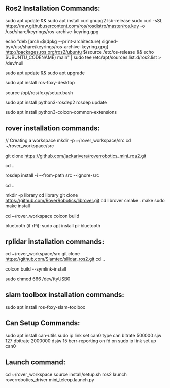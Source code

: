 Ros2 Installation Commands:
------------------------------------------------------------
sudo apt update && sudo apt install curl gnupg2 lsb-release
sudo curl -sSL https://raw.githubusercontent.com/ros/rosdistro/master/ros.key  -o /usr/share/keyrings/ros-archive-keyring.gpg

echo "deb [arch=$(dpkg --print-architecture) signed-by=/usr/share/keyrings/ros-archive-keyring.gpg] http://packages.ros.org/ros2/ubuntu $(source /etc/os-release && echo $UBUNTU_CODENAME) main" | sudo tee /etc/apt/sources.list.d/ros2.list > /dev/null

sudo apt update && sudo apt upgrade

sudo apt install ros-foxy-desktop

source /opt/ros/foxy/setup.bash

sudo apt install python3-rosdep2
rosdep update

sudo apt install python3-colcon-common-extensions

rover installation commands:
-------------------------------------------------------------
// Creating a workspace
mkdir -p ~/rover_workspace/src
cd ~/rover_workspace/src

git clone https://github.com/jackarivera/roverrobotics_mini_ros2.git

cd ..

rosdep install -i --from-path src --ignore-src

cd ..

mkdir -p library
cd library
git clone https://github.com/RoverRobotics/librover.git
cd librover
cmake .
make
sudo make install

cd ~/rover_workspace
colcon build

bluetooth (if rPi):
sudo apt install pi-bluetooth

rplidar installation commands:
--------------------------------------
cd ~/rover_workspace/src
git clone https://github.com/Slamtec/sllidar_ros2.git
cd ..

colcon build --symlink-install

sudo chmod 666 /dev/ttyUSB0

slam toolbox installation commands:
------------------------------------------
sudo apt install ros-foxy-slam-toolbox

Can Setup Commands:
-----------------------------------------------
sudo apt install can-utils
sudo ip link set can0 type can bitrate 500000 sjw 127 dbitrate 2000000 dsjw 15 berr-reporting on fd on
sudo ip link set up can0

Launch command:
-----------------------------------------------
cd ~/rover_workspace
source install/setup.sh
ros2 launch roverrobotics_driver mini_teleop.launch.py
